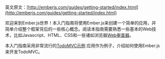 英文原文：[http://emberjs.com/guides/getting-started/index.html](http://emberjs.com/guides/getting-started/index.html)

欢迎来到Ember.js世界！本入门指南将使用Ember.js来创建一个简单的应用，并简单介绍整个框架背后的一些核心概念。阅读本指南需要熟悉一些基本的Web技术，比如Javascript、HTML、CSS和一些诸如浏览器[Web审查器](https://developers.google.com/chrome-developer-tools/)。

本入门指南采用非常流行的[TodoMVC示例](http://todomvc.com) 应用作为例子，介绍如何使用Ember.js来开发TodoMVC。
